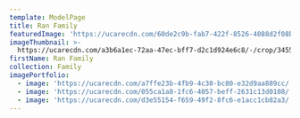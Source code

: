 ```yaml
---
template: ModelPage
title: Ran Family
featuredImage: 'https://ucarecdn.com/60de2c9b-fab7-422f-8526-4088d2f08b52/'
imageThumbnail: >-
  https://ucarecdn.com/a3b6a1ec-72aa-47ec-bff7-d2c1d924e6c8/-/crop/3455x3340/756,0/-/preview/
firstName: Ran Family
collection: Family
imagePortfolio:
  - image: 'https://ucarecdn.com/a7ffe23b-4fb9-4c30-bc80-e32d9aa889cc/'
  - image: 'https://ucarecdn.com/055ca1a8-1fc6-4057-beff-2631c13d0108/'
  - image: 'https://ucarecdn.com/d3e55154-f659-49f2-8fc6-e1acc1cb82a3/'
---
```



